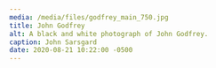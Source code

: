 ```yaml
---
media: /media/files/godfrey_main_750.jpg
title: John Godfrey
alt: A black and white photograph of John Godfrey.
caption: John Sarsgard
date: 2020-08-21 10:22:00 -0500
---
```

